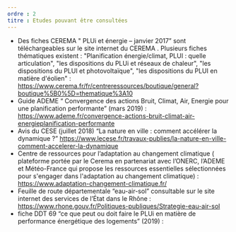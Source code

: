 ```yaml
---
ordre : 2
titre : Etudes pouvant être consultées
---
```


- Des fiches CEREMA " PLUi et énergie – janvier 2017” sont téléchargeables sur le site internet du
CEREMA . Plusieurs fiches thématiques existent : "Planification énergie/climat, PLUI : quelle
articulation", "les dispositions du PLUi et réseaux de chaleur", "les dispositions du PLUI et
photovoltaïque", "les dispositions du PLUI en matière d'éolien" : https://www.cerema.fr/fr/centreressources/boutique/general?boutique%5B0%5D=thematique%3A10
- Guide ADEME “ Convergence des actions Bruit, Climat, Air, Energie pour une planification
performante” (mars 2019) : https://www.ademe.fr/convergence-actions-bruit-climat-air-energieplanification-performante
- Avis du CESE (juillet 2018) “La nature en ville : comment accélérer la dynamique ?”
https://www.lecese.fr/travaux-publies/la-nature-en-ville-comment-accelerer-la-dynamique
- Centre de ressources pour l’adaptation au changement climatique ( plateforme portée par le
Cerema en partenariat avec l’ONERC, l’ADEME et Météo-France qui propose les ressources
essentielles sélectionnées pour s'engager dans l'adaptation au changement climatique) :
https://www.adaptation-changement-climatique.fr/
- Feuille de route départementale “eau-air-sol” consultable sur le site internet des services de l’État
dans le Rhône :
https://www.rhone.gouv.fr/Politiques-publiques/Strategie-eau-air-sol
- fiche DDT 69 “ce que peut ou doit faire le PLUi en matière de performance énergétique des
logements” (2019) :

